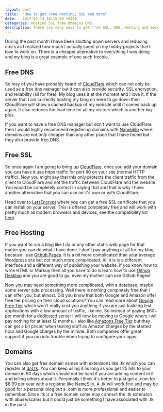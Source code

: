 ```yaml
---
layout: post
title:  "How to get Free Hosting, SSL and more"
date:   2017-04-14 18:15:00 +0100
categories: Hosting SSL free Domains DNS
description: There are many ways to get free SSL, DNS, Hosting and more. Here are a few that I found useful.
---
```


During the past month I have been shutting down servers and reducing costs as I realized how much
I actually spent on my hobby projects that I love to work on. There is a cheaper alternative to
everything I was doing and my blog is a great example of one such freebie.

## Free DNS

So may of you have probably heard of [CloudFlare](https://www.cloudflare.com/) which can not only be used
as a free dns manager but it can also provide security, SSL encryption, and reliability (all for free). My
blog uses it at the moment and I love it. If the server that I am currently hosting my blog on were to go down
then CloudFlare will show a cached backup of my website until it comes back up again. It also reduces the load
time for all my visitors which is another big plus.

If you want to have a free DNS manager but don't want to use CloudFlare then I would highly recommend registering
domains with [NameSilo](https://www.namesilo.com/pricing.php?rid=ee81e92mn) where domains are not only cheaper
than any other place that I have found but they also provide free DNS.

## Free SSL

So once again I am going to bring up [CloudFlare](https://www.cloudflare.com/), once you add your domain you can
have it use https traffic for port 80 on your site (normal HTTP traffic). Now you might say that this only protects
the client traffic from the client to CloudFlare and not the traffic between CloudFlare and the website. You would be
completely correct in saying that and that is why I have another alternative that you can use on it's own or with CloudFlare.

Head over to [LetsEncrypt](https://letsencrypt.org/) where you can get a free SSL certificate that you can install on your
server. This is offered completely free and will work with pretty much all modern browsers and devices, see the compatibility list
[here](https://letsencrypt.org/docs/certificate-compatibility/).

## Free Hosting

If you want to run a blog like I do or any other static web page for that matter you can do what I have done. I don't pay
anything at all for my blog because I use [Github Pages](https://pages.github.com/). It is a bit more complicated than your
average Wordpress site but not much more complicated. All it is is a different interface and a different way of publishing
your website. If you know how to write HTML or Markup then all you have to do is learn how to use [Github Desktop](https://desktop.github.com/)
and you are good to go, even my mother can use Github Pages!

Now you may need something more complicated, with a database, maybe some server side processing. Well there is nothing
completely free that I can offer you, but almost. Did you know that both Google and Amazon offer free tier pricing on their
cloud solutions? You can read more about [Google Free Tier](https://cloud.google.com/free/) which won't really cost you anything
if you are just building test applications with a low amount of traffic, like me. So instead of paying $60+ per month for a dedicated
server I will now be moving to Google where I will pay nothing for at least 12 months. I also like [Amazons Free Tier](https://aws.amazon.com/free/)
but they can get a bit pricier when testing stuff as Amazon charges by the started hour and Google charges by the minute. Both
companies offer great support if you run into trouble when trying to configure your apps.

## Domains

You can also get free domain names with extensions like .tk which you can register at [dot.tk](http://www.dot.tk/). You can keep using it as long
 as you get 25 hits to your domain in 90 days which should not be hard if you are adding content to it and telling others about it. Personally I think
it's better to just get a .com for $8.99 per year with a registrar like [NameSilo](https://www.namesilo.com/pricing.php?rid=ee81e92mn). A .tk will work fine
and may be good for a personal blog but a .com is more professional and easier to remember. Since .tk is a free domain some may
connect the .tk extension with abuse/scams but it could just be something I have associated with .tk in the past.
